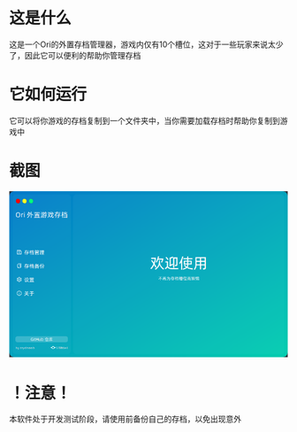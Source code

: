 # 这是什么
这是一个Ori的外置存档管理器，游戏内仅有10个槽位，这对于一些玩家来说太少了，因此它可以便利的帮助你管理存档

# 它如何运行
它可以将你游戏的存档复制到一个文件夹中，当你需要加载存档时帮助你复制到游戏中

# 截图
![image](S1.png)

# ！注意！
本软件处于开发测试阶段，请使用前备份自己的存档，以免出现意外
